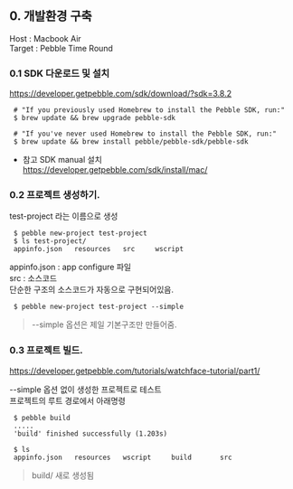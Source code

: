 
## 0. 개발환경 구축  
Host : Macbook Air  
Target : Pebble Time Round  


### 0.1 SDK 다운로드 및 설치  
https://developer.getpebble.com/sdk/download/?sdk=3.8.2  

```{r, engine='bash', count_lines}
 # "If you previously used Homebrew to install the Pebble SDK, run:"
 $ brew update && brew upgrade pebble-sdk

 # "If you've never used Homebrew to install the Pebble SDK, run:"
 $ brew update && brew install pebble/pebble-sdk/pebble-sdk
```

- 참고 SDK manual 설치   
https://developer.getpebble.com/sdk/install/mac/  



### 0.2 프로젝트 생성하기.  
test-project 라는 이름으로 생성  

```{r, engine='bash', count_lines}
 $ pebble new-project test-project
 $ ls test-project/
 appinfo.json	resources	src		wscript
```
>
appinfo.json : app configure 파일  
src : 소스코드  
단순한 구조의 소스코드가 자동으로 구현되어있음.  


```{r, engine='bash', count_lines}
 $ pebble new-project test-project --simple
```
> --simple 옵션은 제일 기본구조만 만들어줌.   


### 0.3 프로젝트 빌드.  
https://developer.getpebble.com/tutorials/watchface-tutorial/part1/  

--simple 옵션 없이 생성한 프로젝트로 테스트  
프로젝트의 루트 경로에서 아래명령  

```{r, engine='bash', count_lines}
 $ pebble build
 .....
 'build' finished successfully (1.203s)

 $ ls
 appinfo.json	resources	wscript		build		src
```
> build/ 새로 생성됨  



